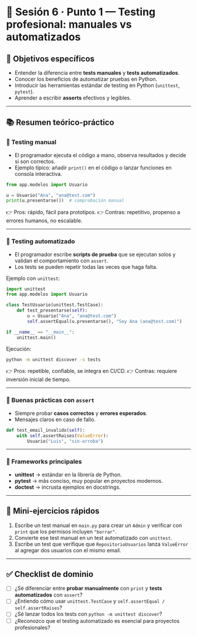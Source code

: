 # 🧭 Sesión 6 · Punto 1 — Testing profesional: manuales vs automatizados

## 🎯 Objetivos específicos

* Entender la diferencia entre **tests manuales** y **tests automatizados**.
* Conocer los beneficios de automatizar pruebas en Python.
* Introducir las herramientas estándar de testing en Python (`unittest`, `pytest`).
* Aprender a escribir **asserts** efectivos y legibles.

---

## 📚 Resumen teórico-práctico

### 🔹 Testing manual

* El programador ejecuta el código a mano, observa resultados y decide si son correctos.
* Ejemplo típico: añadir `print()` en el código o lanzar funciones en consola interactiva.

```python
from app.modelos import Usuario

u = Usuario("Ana", "ana@test.com")
print(u.presentarse())  # comprobación manual
```

👉 Pros: rápido, fácil para prototipos.
👉 Contras: repetitivo, propenso a errores humanos, no escalable.

---

### 🔹 Testing automatizado

* El programador escribe **scripts de prueba** que se ejecutan solos y validan el comportamiento con `assert`.
* Los tests se pueden repetir todas las veces que haga falta.

Ejemplo con `unittest`:

```python
import unittest
from app.modelos import Usuario

class TestUsuario(unittest.TestCase):
    def test_presentarse(self):
        u = Usuario("Ana", "ana@test.com")
        self.assertEqual(u.presentarse(), "Soy Ana (ana@test.com)")

if __name__ == "__main__":
    unittest.main()
```

Ejecución:

```bash
python -m unittest discover -s tests
```

👉 Pros: repetible, confiable, se integra en CI/CD.
👉 Contras: requiere inversión inicial de tiempo.

---

### 🔹 Buenas prácticas con `assert`

* Siempre probar **casos correctos** y **errores esperados**.
* Mensajes claros en caso de fallo.

```python
def test_email_invalido(self):
    with self.assertRaises(ValueError):
        Usuario("Luis", "sin-arroba")
```

---

### 🔹 Frameworks principales

* **unittest** → estándar en la librería de Python.
* **pytest** → más conciso, muy popular en proyectos modernos.
* **doctest** → incrusta ejemplos en docstrings.

---

## 🧩 Mini-ejercicios rápidos

1. Escribe un test manual en `main.py` para crear un `Admin` y verificar con `print` que los permisos incluyen `"borrar"`.
2. Convierte ese test manual en un test automatizado con `unittest`.
3. Escribe un test que verifique que `RepositorioUsuarios` lanza `ValueError` al agregar dos usuarios con el mismo email.

---

## ✅ Checklist de dominio

* [ ] ¿Sé diferenciar entre **probar manualmente** con `print` y **tests automatizados** con `assert`?
* [ ] ¿Entiendo cómo usar `unittest.TestCase` y `self.assertEqual / self.assertRaises`?
* [ ] ¿Sé lanzar todos los tests con `python -m unittest discover`?
* [ ] ¿Reconozco que el testing automatizado es esencial para proyectos profesionales?